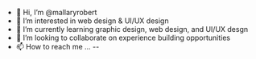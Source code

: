 - 👋 Hi, I’m @mallaryrobert
- 👀 I’m interested in web design & UI/UX design
- 🌱 I’m currently learning graphic design, web design, and UI/UX desgn
- 💞️ I’m looking to collaborate on experience building opportunities
- 📫 How to reach me ... --

<!---
mallaryrobert/mallaryrobert is a ✨ special ✨ repository because its `README.md` (this file) appears on your GitHub profile.
You can click the Preview link to take a look at your changes.
--->
